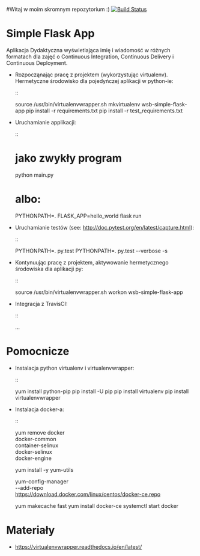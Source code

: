#Witaj w moim skromnym repozytorium :)
[![Build Status](https://travis-ci.org/ktrojanek89/se_hello_printer_app.svg?branch=master)](https://travis-ci.org/ktrojanek89/se_hello_printer_app)

Simple Flask App
================

Aplikacja Dydaktyczna wyświetlająca imię i wiadomość w różnych formatach dla zajęć 
o Continuous Integration, Continuous Delivery i Continuous Deployment.

- Rozpocząnając pracę z projektem (wykorzystując virtualenv). Hermetyczne środowisko dla pojedyńczej aplikacji w python-ie:

  ::

    source /usr/bin/virtualenvwrapper.sh
    mkvirtualenv wsb-simple-flask-app
    pip install -r requirements.txt
    pip install -r test_requirements.txt

- Uruchamianie applikacji:

  :: 

    # jako zwykły program
    python main.py

    # albo:
    PYTHONPATH=. FLASK_APP=hello_world flask run

- Uruchamianie testów (see: http://doc.pytest.org/en/latest/capture.html):

  ::

    PYTHONPATH=. py.test
    PYTHONPATH=. py.test  --verbose -s

- Kontynuując pracę z projektem, aktywowanie hermetycznego środowiska dla aplikacji py:

  ::

    source /usr/bin/virtualenvwrapper.sh
    workon wsb-simple-flask-app


- Integracja z TravisCI:

  ::

    ...


Pomocnicze
==========

- Instalacja python virtualenv i virtualenvwrapper:

  ::

    yum install python-pip
    pip install -U pip
    pip install virtualenv
    pip install virtualenvwrapper
  
- Instalacja docker-a:

  :: 

    yum remove docker \
        docker-common \
        container-selinux \
        docker-selinux \
        docker-engine

    yum install -y yum-utils

    yum-config-manager \
      --add-repo \
      https://download.docker.com/linux/centos/docker-ce.repo

    yum makecache fast
    yum install docker-ce
    systemctl start docker

Materiały
=========

- https://virtualenvwrapper.readthedocs.io/en/latest/
